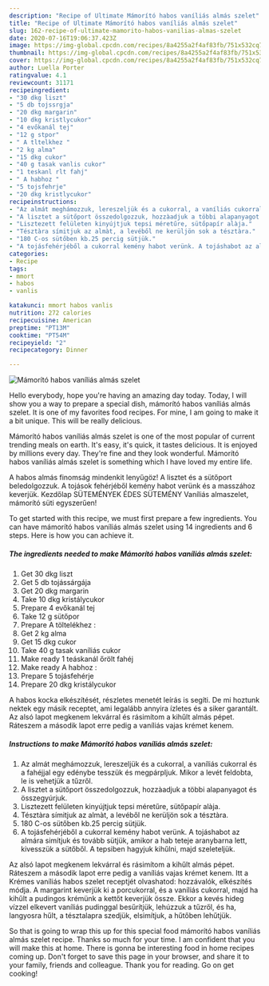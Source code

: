 ```yaml
---
description: "Recipe of Ultimate Mámorító habos vaníliás almás szelet"
title: "Recipe of Ultimate Mámorító habos vaníliás almás szelet"
slug: 162-recipe-of-ultimate-mamorito-habos-vanilias-almas-szelet
date: 2020-07-16T19:06:37.423Z
image: https://img-global.cpcdn.com/recipes/8a4255a2f4af83fb/751x532cq70/mamorito-habos-vanilias-almas-szelet-recept-foto.jpg
thumbnail: https://img-global.cpcdn.com/recipes/8a4255a2f4af83fb/751x532cq70/mamorito-habos-vanilias-almas-szelet-recept-foto.jpg
cover: https://img-global.cpcdn.com/recipes/8a4255a2f4af83fb/751x532cq70/mamorito-habos-vanilias-almas-szelet-recept-foto.jpg
author: Luella Porter
ratingvalue: 4.1
reviewcount: 31171
recipeingredient:
- "30 dkg liszt"
- "5 db tojssrgja"
- "20 dkg margarin"
- "10 dkg kristlycukor"
- "4 evőkanál tej"
- "12 g stpor"
- " A tltelkhez "
- "2 kg alma"
- "15 dkg cukor"
- "40 g tasak vanlis cukor"
- "1 teskanl rlt fahj"
- " A habhoz "
- "5 tojsfehrje"
- "20 dkg kristlycukor"
recipeinstructions:
- "Az almát meghámozzuk, lereszeljük és a cukorral, a vaníliás cukorral és a fahéjjal egy edénybe tesszük és megpárpljuk. Mikor a levét feldobta, le is vehetjük a tűzről."
- "A lisztet a sütőport összedolgozzuk, hozzàadjuk a többi alapanyagot és összegyúrjuk."
- "Lisztezett felületen kinyújtjuk tepsi méretűre, sütőpapír alàja."
- "Tésztàra símitjuk az almàt, a levéből ne kerüljön sok a tésztàra."
- "180 C-os sütőben kb.25 percig sütjük."
- "A tojásfehérjéből a cukorral kemény habot verünk. A tojáshabot az almára simítjuk és tovább sütjük, amikor a hab teteje aranybarna lett, kivesszük a sütőből. A tepsiben hagyjuk kihűlni, majd szeleteljük."
categories:
- Recipe
tags:
- mmort
- habos
- vanlis

katakunci: mmort habos vanlis 
nutrition: 272 calories
recipecuisine: American
preptime: "PT13M"
cooktime: "PT54M"
recipeyield: "2"
recipecategory: Dinner

---
```



![Mámorító habos vaníliás almás szelet](https://img-global.cpcdn.com/recipes/8a4255a2f4af83fb/751x532cq70/mamorito-habos-vanilias-almas-szelet-recept-foto.jpg)

Hello everybody, hope you're having an amazing day today. Today, I will show you a way to prepare a special dish, mámorító habos vaníliás almás szelet. It is one of my favorites food recipes. For mine, I am going to make it a bit unique. This will be really delicious.

Mámorító habos vaníliás almás szelet is one of the most popular of current trending meals on earth. It's easy, it's quick, it tastes delicious. It is enjoyed by millions every day. They're fine and they look wonderful. Mámorító habos vaníliás almás szelet is something which I have loved my entire life.

A habos almás finomság mindenkit lenyűgöz! A lisztet és a sütőport beledolgozzuk. A tojások fehérjéből kemény habot verünk és a masszához keverjük. Kezdőlap SÜTEMÉNYEK ÉDES SÜTEMÉNY Vaníliás almaszelet, mámorító süti egyszerűen!


To get started with this recipe, we must first prepare a few ingredients. You can have mámorító habos vaníliás almás szelet using 14 ingredients and 6 steps. Here is how you can achieve it.

<!--inarticleads1-->

##### The ingredients needed to make Mámorító habos vaníliás almás szelet:

1. Get 30 dkg liszt
1. Get 5 db tojássárgája
1. Get 20 dkg margarin
1. Take 10 dkg kristálycukor
1. Prepare 4 evőkanál tej
1. Take 12 g sütőpor
1. Prepare  A töltelékhez :
1. Get 2 kg alma
1. Get 15 dkg cukor
1. Take 40 g tasak vaníliás cukor
1. Make ready 1 teáskanál őrölt fahéj
1. Make ready  A habhoz :
1. Prepare 5 tojásfehérje
1. Prepare 20 dkg kristálycukor


A habos kocka elkészítését, részletes menetét leírás is segíti. De mi hoztunk nektek egy másik receptet, ami legalább annyira ízletes és a siker garantált. Az alsó lapot megkenem lekvárral és rásimítom a kihűlt almás pépet. Ráteszem a második lapot erre pedig a vaníliás vajas krémet kenem. 

<!--inarticleads2-->

##### Instructions to make Mámorító habos vaníliás almás szelet:

1. Az almát meghámozzuk, lereszeljük és a cukorral, a vaníliás cukorral és a fahéjjal egy edénybe tesszük és megpárpljuk. Mikor a levét feldobta, le is vehetjük a tűzről.
1. A lisztet a sütőport összedolgozzuk, hozzàadjuk a többi alapanyagot és összegyúrjuk.
1. Lisztezett felületen kinyújtjuk tepsi méretűre, sütőpapír alàja.
1. Tésztàra símitjuk az almàt, a levéből ne kerüljön sok a tésztàra.
1. 180 C-os sütőben kb.25 percig sütjük.
1. A tojásfehérjéből a cukorral kemény habot verünk. A tojáshabot az almára simítjuk és tovább sütjük, amikor a hab teteje aranybarna lett, kivesszük a sütőből. A tepsiben hagyjuk kihűlni, majd szeleteljük.


Az alsó lapot megkenem lekvárral és rásimítom a kihűlt almás pépet. Ráteszem a második lapot erre pedig a vaníliás vajas krémet kenem. Itt a Krémes vaníliás habos szelet receptjét olvashatod: hozzávalók, elkészítés módja. A margarint keverjük ki a porcukorral, és a vaníliás cukorral, majd ha kihűlt a pudingos krémünk a kettőt keverjük össze. Ekkor a kevés hideg vízzel elkevert vaníliás pudinggal besűrítjük, lehúzzuk a tűzről, és ha, langyosra hűlt, a tésztalapra szedjük, elsimítjuk, a hűtőben lehűtjük. 

So that is going to wrap this up for this special food mámorító habos vaníliás almás szelet recipe. Thanks so much for your time. I am confident that you will make this at home. There is gonna be interesting food in home recipes coming up. Don't forget to save this page in your browser, and share it to your family, friends and colleague. Thank you for reading. Go on get cooking!
